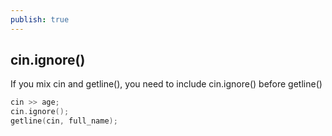 ```yaml
---  
publish: true  
---  
```

  
  
## cin.ignore()  
If you mix cin and getline(), you need to include cin.ignore() before getline()  
  
```cpp  
cin >> age;  
cin.ignore();  
getline(cin, full_name);  
```